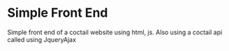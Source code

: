 # Simple Front End
 Simple front end of a coctail website using html, js. Also using a coctail api called using JqueryAjax
